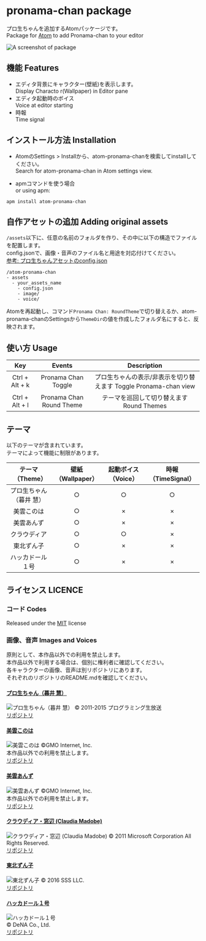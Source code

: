 # pronama-chan package
プロ生ちゃんを追加するAtomパッケージです。  
Package for [Atom](https://atom.io/) to add Pronama-chan to your editor

![A screenshot of package](https://raw.githubusercontent.com/hurumeki/atom-pronama-chan/master/screenshots/pronama-chan.png)

## 機能 Features
* エディタ背景にキャラクター(壁紙)を表示します。  
  Display Characto r(Wallpaper) in Editor pane
* エディタ起動時のボイス  
  Voice at editor starting
* 時報  
  Time signal

## インストール方法 Installation
* AtomのSettings > Installから、atom-pronama-chanを検索してinstallしてください。  
Search for atom-pronama-chan in Atom settings view.

* apmコマンドを使う場合  
or using apm:  
```
apm install atom-pronama-chan
```

## 自作アセットの追加 Adding original assets
`/assets`以下に、任意の名前のフォルダを作り、その中に以下の構造でファイルを配置します。  
config.jsonで、画像・音声のファイル名と用途を対応付けてください。  
[参考: プロ生ちゃんアセットのconfig.json](https://github.com/hurumeki/atom-pronama-chan-assets-pronama-chan/blob/master/config.json)  

```
/atom-pronama-chan
- assets
  - your_assets_name
    - config.json
    - image/
    - voice/
```

Atomを再起動し、コマンド`Pronama Chan: RoundTheme`で切り替えるか、atom-pronama-chanのSettingsから`ThemeDir`の値を作成したフォルダ名にすると、反映されます。

## 使い方 Usage
|Key|Events|Description|
|:-:|:-:|:-:|
|Ctrl + Alt + k|Pronama Chan Toggle|プロ生ちゃんの表示/非表示を切り替えます Toggle Pronama-chan view|
|Ctrl + Alt + l|Pronama Chan Round Theme|テーマを巡回して切り替えます Round Themes|

## テーマ
以下のテーマが含まれています。  
テーマによって機能に制限があります。  

|テーマ  　（Theme）|壁紙  （Wallpaper）|起動ボイス   （Voice）|時報  （TimeSignal）|
|:-:|:-:|:-:|:-:|
|プロ生ちゃん（暮井 慧）|○|○|○|
|美雲このは|○|×|×|
|美雲あんず|○|×|×|
|クラウディア|○|○|×|
|東北ずん子|○|×|×|
|ハッカドール１号|○|×|×|

## ライセンス LICENCE
### コード Codes
Released under the [MIT](https://github.com/tcnksm/tool/blob/master/LICENCE) license

### 画像、音声 Images and Voices
原則として、本作品以外での利用を禁止します。  
本作品以外で利用する場合は、個別に権利者に確認してください。  
各キャラクターの画像、音声は別リポジトリにあります。  
それぞれのリポジトリのREADME.mdを確認してください。

#### [プロ生ちゃん（暮井 慧）](http://pronama.azurewebsites.net/pronama/)
![プロ生ちゃん（暮井 慧）](https://raw.githubusercontent.com/hurumeki/atom-pronama-chan/master/screenshots/pronama-chan.png)
© 2011-2015 プログラミング生放送  
[リポジトリ](https://github.com/hurumeki/atom-pronama-chan-assets-pronama-chan)


#### [美雲このは](https://www.conoha.jp/blog/conoha)
![美雲このは](https://raw.githubusercontent.com/hurumeki/atom-pronama-chan/master/screenshots/conoha.png)
©GMO Internet, Inc.  
本作品以外での利用を禁止します。  
[リポジトリ](https://github.com/hurumeki/atom-pronama-chan-assets-conoha)

#### [美雲あんず](http://cloud.gmo.jp/anzu/)
![美雲あんず](https://raw.githubusercontent.com/hurumeki/atom-pronama-chan/master/screenshots/anzu.png)
©GMO Internet, Inc.  
本作品以外での利用を禁止します。  
[リポジトリ](https://github.com/hurumeki/atom-pronama-chan-assets-anzu)

#### [クラウディア・窓辺 (Claudia Madobe)](http://msdn.microsoft.com/ja-jp/hh508969)
![クラウディア・窓辺 (Claudia Madobe)](https://raw.githubusercontent.com/hurumeki/atom-pronama-chan/master/screenshots/claudia.png)
© 2011 Microsoft Corporation All Rights Reserved.  
[リポジトリ](https://github.com/hurumeki/atom-pronama-chan-assets-claudia)

#### [東北ずん子](http://zunko.jp/)
![東北ずん子](https://raw.githubusercontent.com/hurumeki/atom-pronama-chan/master/screenshots/zunko.png)
© 2016 SSS LLC.  
[リポジトリ](https://github.com/hurumeki/atom-pronama-chan-assets-zunko)

#### [ハッカドール１号](http://hackadoll.com/)
![ハッカドール１号](https://raw.githubusercontent.com/hurumeki/atom-pronama-chan/master/screenshots/hackadoll1.png)  
© DeNA Co., Ltd.  
[リポジトリ](https://github.com/hurumeki/atom-pronama-chan-assets-hackadoll1)
